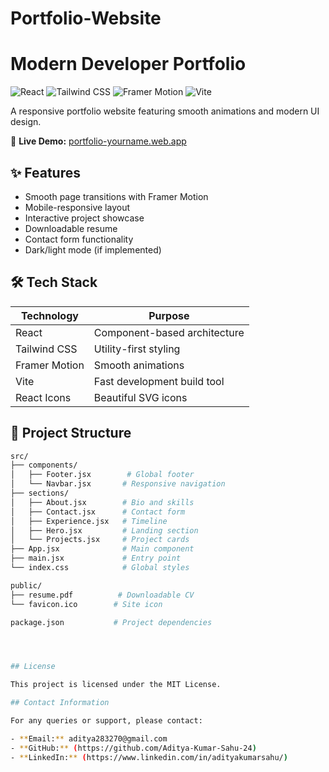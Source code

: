 # Portfolio-Website
# Modern Developer Portfolio

![React](https://img.shields.io/badge/React-20232A?style=for-the-badge&logo=react&logoColor=61DAFB)
![Tailwind CSS](https://img.shields.io/badge/Tailwind_CSS-38B2AC?style=for-the-badge&logo=tailwind-css&logoColor=white)
![Framer Motion](https://img.shields.io/badge/Framer_Motion-0055FF?style=for-the-badge&logo=framer&logoColor=white)
![Vite](https://img.shields.io/badge/Vite-B73BFE?style=for-the-badge&logo=vite&logoColor=FFD62E)

A responsive portfolio website featuring smooth animations and modern UI design.

🔗 **Live Demo:** [portfolio-yourname.web.app](https://portfolio-yourname.web.app)

## ✨ Features

- Smooth page transitions with Framer Motion
- Mobile-responsive layout
- Interactive project showcase
- Downloadable resume
- Contact form functionality
- Dark/light mode (if implemented)

## 🛠️ Tech Stack

| Technology | Purpose |
|------------|---------|
| React | Component-based architecture |
| Tailwind CSS | Utility-first styling |
| Framer Motion | Smooth animations |
| Vite | Fast development build tool |
| React Icons | Beautiful SVG icons |

## 📂 Project Structure

```bash
src/
├── components/
│   ├── Footer.jsx        # Global footer
│   └── Navbar.jsx       # Responsive navigation
├── sections/
│   ├── About.jsx        # Bio and skills
│   ├── Contact.jsx      # Contact form
│   ├── Experience.jsx   # Timeline
│   ├── Hero.jsx         # Landing section
│   └── Projects.jsx     # Project cards
├── App.jsx              # Main component
├── main.jsx             # Entry point
└── index.css            # Global styles

public/
├── resume.pdf          # Downloadable CV
└── favicon.ico        # Site icon

package.json           # Project dependencies




## License

This project is licensed under the MIT License.

## Contact Information

For any queries or support, please contact:

- **Email:** aditya283270@gmail.com
- **GitHub:** (https://github.com/Aditya-Kumar-Sahu-24)
- **LinkedIn:** (https://www.linkedin.com/in/adityakumarsahu/)